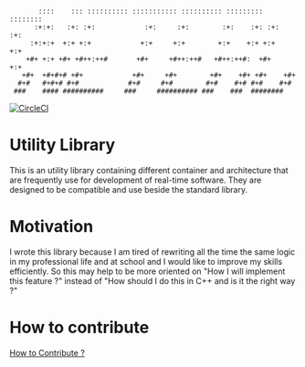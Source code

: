 ```
       ::::    ::: :::::::::: ::::::::::: :::::::::: :::::::::   ::::::::    
      :+:+:   :+: :+:            :+:     :+:        :+:    :+: :+:    :+:    
     :+:+:+  +:+ +:+            +:+     +:+        +:+    +:+ +:+    +:+     
    +#+ +:+ +#+ +#++:++#       +#+     +#++:++#   +#++:++#:  +#+    +:+      
   +#+  +#+#+# +#+            +#+     +#+        +#+    +#+ +#+    +#+       
  #+#   #+#+# #+#            #+#     #+#        #+#    #+# #+#    #+#        
 ###    #### ##########     ###     ########## ###    ###  ########          
```

[![CircleCI](https://circleci.com/gh/domage-j/netero.svg?style=svg&circle-token=465f51833446dc7eaae24f57dc348156ba549a19)](https://circleci.com/gh/domage-j/netero)

# Utility Library

This is an utility library containing different container and architecture that are frequently use for development of real-time software.
They are designed to be compatible and use beside the standard library.

# Motivation

I wrote this library because I am tired of rewriting all the time the same logic in my professional life and at school and I would like to improve my skills efficiently. So this may help
to be more oriented on "How I will implement this feature ?" instead of "How should I do this in C++ and is it the right way ?"

# How to contribute
[How to Contribute ?](CONTRIBUTING.md)
